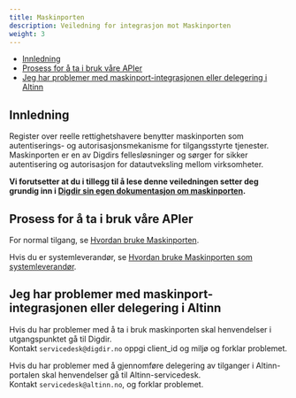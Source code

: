 ```yaml
---
title: Maskinporten
description: Veiledning for integrasjon mot Maskinporten
weight: 3
---
```


<!-- TOC -->
  * [Innledning](#innledning)
  * [Prosess for å ta i bruk våre APIer](#prosess-for-å-ta-i-bruk-våre-apier)
  * [Jeg har problemer med maskinport-integrasjonen eller delegering i Altinn](#jeg-har-problemer-med-maskinport-integrasjonen-eller-delegering-i-altinn)
<!-- TOC -->

## Innledning

Register over reelle rettighetshavere benytter maskinporten som autentiserings- og autorisasjonsmekanisme for
tilgangsstyrte tjenester. Maskinporten er en av Digdirs fellesløsninger og sørger for sikker autentisering og
autorisasjon for datautveksling mellom virksomheter. 

**Vi forutsetter at du i tillegg til å
lese denne veiledningen setter deg grundig inn i [Digdir sin egen dokumentasjon
om maskinporten](https://samarbeid.digdir.no/maskinporten/maskinporten/25).**

## Prosess for å ta i bruk våre APIer

For normal tilgang, se [Hvordan bruke Maskinporten](./hvordan-bruke-maskinporten).  

Hvis du er systemleverandør, se [Hvordan bruke Maskinporten som systemleverandør](hvordan-bruke-maskinporten-som-systemleverandør).

## Jeg har problemer med maskinport-integrasjonen eller delegering i Altinn

Hvis du har problemer med å ta i bruk maskinporten skal henvendelser i utgangspunktet gå til Digdir.  
Kontakt `servicedesk@digdir.no` oppgi client_id og miljø og forklar problemet.

Hvis du har problemer med å gjennomføre delegering av tilganger i Altinn-portalen skal henvendelser gå til
Altinn-servicedesk.  
Kontakt `servicedesk@altinn.no`, og forklar problemet.